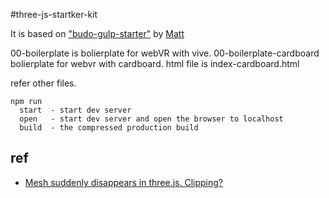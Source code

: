 #three-js-startker-kit

It is based on ["budo-gulp-starter"](https://github.com/mattdesl/budo-gulp-starter) by [Matt](https://github.com/mattdesl)

00-boilerplate is bolierplate for webVR with vive.
00-boilerplate-cardboard bolierplate for webvr with cardboard. html file is index-cardboard.html

refer other files.

```
npm run
  start  - start dev server
  open   - start dev server and open the browser to localhost
  build  - the compressed production build
```

## ref
- [Mesh suddenly disappears in three.js. Clipping?](http://stackoverflow.com/questions/21184061/mesh-suddenly-disappears-in-three-js-clipping)

